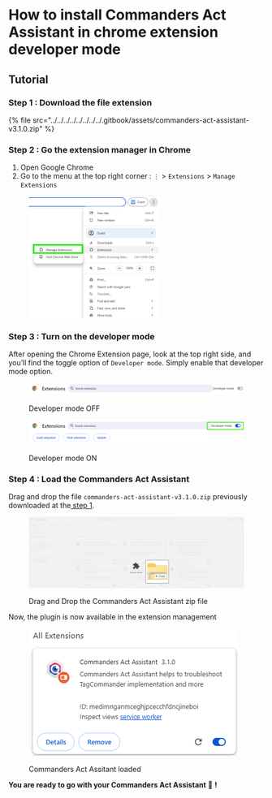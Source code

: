 # How to install Commanders Act Assistant in chrome extension developer mode

## Tutorial

### Step 1 : Download the file extension

{% file src="../../../../../../../../.gitbook/assets/commanders-act-assistant-v3.1.0.zip" %}

### Step 2 : Go the extension manager in Chrome

1. Open Google Chrome
2. Go to the menu at the top right corner :  `⋮` > `Extensions` > `Manage Extensions`

<figure><img src="../../../../../../../../.gitbook/assets/image (612).png" alt="" width="255"><figcaption></figcaption></figure>

### Step 3 : Turn on the developer mode

After opening the Chrome Extension page, look at the top right side, and you’ll find the toggle option of `Developer mode`. Simply enable that developer mode option.

<figure><img src="../../../../../../../../.gitbook/assets/image (610).png" alt=""><figcaption><p>Developer mode OFF</p></figcaption></figure>

<figure><img src="../../../../../../../../.gitbook/assets/image (611).png" alt=""><figcaption><p>Developer mode ON</p></figcaption></figure>

### Step 4 : Load the Commanders Act Assistant

Drag and drop the file `commanders-act-assistant-v3.1.0.zip` previously downloaded at the[ step 1](how-to-install-commanders-act-assistant-in-chrome-extension-developer-mode.md#step-1-download-the-file-extension).

<figure><img src="../../../../../../../../.gitbook/assets/image (2).png" alt=""><figcaption><p>Drag and Drop the Commanders Act Assistant zip file</p></figcaption></figure>

Now, the plugin is now available in the extension management

<figure><img src="../../../../../../../../.gitbook/assets/image (3).png" alt=""><figcaption><p>Commanders Act Assitant loaded</p></figcaption></figure>

**You are ready to go with your Commanders Act Assistant** :rocket: **!**
